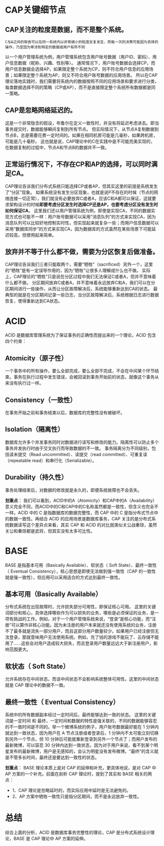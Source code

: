 # CAP关键细节点
## CAP关注的粒度是数据，而不是整个系统。
```
C与A之间的取舍可以在同一系统内以非常细小的粒度反复发生，而每一次的决策可能因为具体的操作，乃至因为牵涉到特定的数据或用户有所不同
```
以一个用户管理系统为例，用户管理系统包含用户账号数据（用户ID、密码）、用户信息数据（昵称、兴趣、性别等）。
通常情况下，用户账号数据会选择CP，而用户信息数据会选择AP，如果限定整个系统为CP，则不符合用户信息的应用场景；如果限定整个系统为AP，则又不符合用户账号数据的应用场景。
所以在CAP理论落地实践时，我们需要将系统内的数据按照不同的应用场景和要求进行分类，每类数据选择不同的策略（CP或AP），而不是直接限定整个系统所有数据都是同一策略。

## CAP是忽略网络延迟的。
这是一个非常隐含的假设，布鲁尔在定义一致性时，并没有将延迟考虑进去。即当事务提交时，数据能够瞬间复制到所有节点。
但实际情况下，从节点A复制数据到节点B，总是需要花费一定时间的。如果在相同机房可能是几毫秒，如果跨机房，可能是几十毫秒。
这也就是说，CAP理论中的C在实践中是不可能完美实现的，在数据复制的过程中，节点A和节点B的数据并不一致。

## 正常运行情况下，不存在CP和AP的选择，可以同时满足CA。
CAP理论告诉我们分布式系统只能选择CP或者AP，但其实这里的前提是系统发生了“分区”现象。
如果系统没有发生分区现象，也就是说P不存在的时候（节点的网络连接一切正常），我们就没有必要放弃C或者A，应该C和A都可以保证，这就要求架构设计的时候**即要考虑分区发生时选择CP还是AP，也要考虑分区没有发生时如何保证CA**。
这里我们还以用户管理系统为例，即使是实现CA，不同的数据实现方式也可能不一样：用户账号数据可以采用“消息队列”的方式来实现CA，因为消息队列可以比较好地控制实时性，但实现起来就复杂一些；而用户信息数据可以采用“数据库同步”的方式来实现CA，因为数据库的方式虽然在某些场景下可能延迟较高，但使用起来简单。

## 放弃并不等于什么都不做，需要为分区恢复后做准备。
CAP理论告诉我们三者只能取两个，需要“牺牲”（sacrificed）另外一个，这里的“牺牲”是有一定误导作用的，因为“牺牲”让很多人理解成什么也不做。
实际上，CAP理论的“牺牲”只是说在分区过程中我们无法保证C或者A，但并不意味着什么都不做。
分区期间放弃C或者A，并不意味着永远放弃C和A，我们可以在分区期间进行一些操作，从而让分区故障解决后，系统能够重新达到CA的状态。
最典型的就是在分区期间记录一些日志，当分区故障解决后，系统根据日志进行数据恢复，使得重新达到CA状态。

# ACID
ACID 是数据库管理系统为了保证事务的正确性而提出来的一个理论，ACID 包含四个约束：
## Atomicity（原子性）
一个事务中的所有操作，要么全部完成，要么全部不完成，不会在中间某个环节结束。事务在执行过程中发生错误，会被回滚到事务开始前的状态，就像这个事务从来没有执行过一样。
## Consistency（一致性）
在事务开始之前和事务结束以后，数据库的完整性没有被破坏。
## Isolation（隔离性）
数据库允许多个并发事务同时对数据进行读写和修改的能力。隔离性可以防止多个事务并发执行时由于交叉执行而导致数据的不一致。
事务隔离分为不同级别，包括读未提交（Read uncommitted）、读提交（read committed）、可重复读（repeatable read）和串行化（Serializable）。
## Durability（持久性）
事务处理结束后，对数据的修改就是永久的，即便系统故障也不会丢失。

**划重点**： 我们可以看到，ACID中的A（Atomicity）和CAP中的A（Availability）意义完全不同，而ACID中的C和CAP中的C名称虽然都是一致性，但含义也完全不一样。ACID 中的 C 是指数据库的数据完整性，而 CAP 中的 C 是指分布式节点中的数据一致性。再结合 ACID 的应用场景是数据库事务，CAP 关注的是分布式系统数据读写这个差异点来看，其实 CAP 和 ACID 的对比就类似关公战秦琼，虽然关公和秦琼都是武将，但其实没有太多可比性。


# BASE
BASE 是指基本可用（Basically Available）、软状态（ Soft State）、最终一致性（ Eventual Consistency），核心思想是即使无法做到强一致性（CAP 的一致性就是强一致性），但应用可以采用适合的方式达到最终一致性。

## 基本可用（Basically Available）
分布式系统在出现故障时，允许损失部分可用性，即保证核心可用。
这里的关键词部分和核心，具体选择哪些作为可以损失的业务，哪些是必须保证的业务，是一项有挑战的工作。例如，对于一个用户管理系统来说，“登录”是核心功能，而“注册”可以算作非核心功能。因为未注册的用户本来就还没有使用系统的业务，注册不了最多就是流失一部分用户，而且这部分用户数量较少。如果用户已经注册但无法登录，那就意味用户无法使用系统。例如，充了钱的游戏不能玩了、云存储不能用了……这些会对用户造成较大损失，而且登录用户数量远远大于新注册用户，影响范围更大。

## 软状态（ Soft State）
允许系统存在中间状态，而该中间状态不会影响系统整体可用性。这里的中间状态就是 CAP 理论中的数据不一致。
## 最终一致性（ Eventual Consistency）
系统中的所有数据副本经过一定时间后，最终能够达到一致的状态。
这里的关键词是一定时间 和 最终，一定时间和数据的特性是强关联的，不同的数据能够容忍的不一致时间是不同的。举一个微博系统的例子，用户账号数据最好能在 1 分钟内就达到一致状态，因为用户在 A 节点注册或者登录后，1 分钟内不太可能立刻切换到另外一个节点，但 10 分钟后可能就重新登录到另外一个节点了；而用户发布的最新微博，可以容忍 30 分钟内达到一致状态，因为对于用户来说，看不到某个明星发布的最新微博，用户是无感知的，会认为明星没有发布微博。“最终”的含义就是不管多长时间，最终还是要达到一致性的状态。

**划重点**： BASE 理论本质上是对 CAP 的延伸和补充，更具体地说，是对 CAP 中 AP 方案的一个补充。前面在剖析 CAP 理论时，提到了其实和 BASE 相关的两点：
* 1、CAP 理论是忽略延时的，而实际应用中延时是无法避免的。
* 2、AP 方案中牺牲一致性只是指分区期间，而不是永远放弃一致性。
# 总结
综合上面的分析，ACID 是数据库事务完整性的理论，CAP 是分布式系统设计理论，BASE 是 CAP 理论中 AP 方案的延伸。

